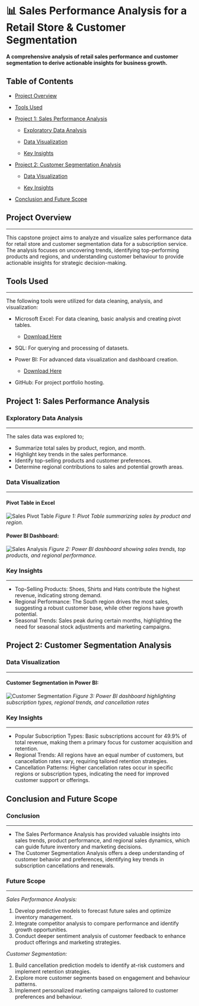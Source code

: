 # **📊 Sales Performance Analysis for a Retail Store & Customer Segmentation**

**A comprehensive analysis of retail sales performance and customer segmentation to derive actionable insights for business growth.**


## Table of Contents

- [Project Overview](#project-overview)

- [Tools Used](#tools-used)

- [Project 1: Sales Performance Analysis](#project-1-sales-performance-analysis)

  - [Exploratory Data Analysis](#exploratory-data-analysis)

  - [Data Visualization](#data-visualization)

  - [Key Insights](#key-insights)

- [Project 2: Customer Segmentation Analysis](#project-2-customer-segmentation-analysis)

  - [Data Visualization](#data-visualization)

  - [Key Insights](#key-insights)

- [Conclusion and Future Scope](#conclusion-and-future-scope)

## Project Overview
---

This capstone project aims to analyze and visualize sales performance data for retail store and customer segmentation data for a subscription service. The analysis focuses on uncovering trends, identifying top-performing products and regions, and understanding customer behaviour to provide actionable insights for strategic decision-making.

## Tools Used
---

The  following tools were utilized for data cleaning, analysis, and visualization:

- Microsoft Excel: For data cleaning, basic analysis and creating pivot tables.
   - [Download Here](https://www.microsoft.com/microsoft-365/excel)
  
- SQL: For querying and processing of datasets.

- Power BI: For advanced data visualization and dashboard creation.
  - [Download Here](https://powerbi.microsoft.com/downloads/)

-  GitHub: For project portfolio hosting.

## Project 1: Sales Performance Analysis

### Exploratory Data Analysis 
---
The sales data was explored to;
- Summarize total sales by product, region, and month.
- Highlight key trends in the sales performance.
- Identify top-selling products and customer preferences.
- Determine regional contributions to sales and potential growth areas.

### Data Visualization
---

#### Pivot Table in Excel

![Sales Pivot Table](https://github.com/user-attachments/assets/553cd7bb-93ff-4cf1-a817-eb5e7faffc09)
*Figure 1: Pivot Table summarizing sales by product and region.*


#### Power BI Dashboard:

![Sales Analysis](https://github.com/user-attachments/assets/1467390f-cf74-4fb9-bf74-2fd18cc0dabf)
*Figure 2: Power BI dashboard showing sales trends, top products, and regional performance.*


### Key Insights
---

- Top-Selling Products: Shoes, Shirts and Hats contribute the highest revenue, indicating strong demand.
- Regional Performance: The South region drives the most sales, suggesting a robust customer base, while other regions have growth potential.
- Seasonal Trends: Sales peak during certain months, highlighting the need for seasonal stock adjustments and marketing campaigns.


## Project 2: Customer Segmentation Analysis

### Data Visualization
---

#### Customer Segmentation in Power BI: 

![Customer Segmentation](https://github.com/user-attachments/assets/67483499-aeed-41ba-a648-cca2d9dd7f2f)
*Figure 3: Power BI dashboard highlighting subscription types, regional trends, and cancellation rates*


### Key Insights
---

- Popular Subscription Types: Basic subscriptions account for 49.9% of total revenue, making them a primary focus for customer acquisition and retention.
- Regional Trends: All regions have an equal number of customers, but canacellation rates vary, requiring tailored retention strategies.
-  Cancellation Patterns: Higher cancellation rates occur in specific regions or subscription types, indicating the need for improved customer support or offerings.

##   Conclusion and Future Scope

### Conclusion
---
- The Sales Performance Analysis has provided valuable insights into sales trends, product performance, and regional sales dynamics, which can guide future inventory and marketing decisions.
- The Customer Segmentation Analysis offers a deep understanding of customer behavior and preferences, identifying key trends in subscription cancellations and renewals.

### Future Scope
---
*Sales Performance Analysis:*
1. Develop predictive models to forecast future sales and optimize inventory management.
2. Integrate competitor analysis to compare performance and identify growth opportunities.
3. Conduct deeper sentiment analysis of customer feedback to enhance product offerings and marketing strategies.

*Customer Segmentation:*
1. Build cancellation prediction models to identify at-risk customers and implement retention strategies.
2. Explore more customer segments based on engagement and behaviour patterns.
3. Implement personalized marketing campaigns tailored to customer preferences and behaviour.
